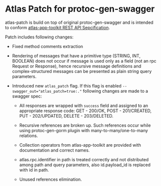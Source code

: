 # Atlas Patch for protoc-gen-swagger

atlas-patch is build on top of original protoc-gen-swagger and is intended to conform [atlas-app-toolkit REST API Sepcification](https://github.com/infobloxopen/atlas-app-toolkit#rest-api-syntax-specification).

Patch includes following changes:

 * Fixed method comments extraction

 * Rendering of messages that have a primitive type (STRING, INT, BOOLEAN)
   does not occur if message is used only as a field (not an rpc Request or Response),
   hence recursive message definitions and complex-structured messages can be presented
   as plain string query parameters.

 * Introduced new `atlas_patch` flag. If this flag is enabled `--swagger_out="atlas_patch=true:."`
   following changes are made to a swagger spec:

   * All responses are wrapped with `success` field and assigned to an appropriate response code:
     GET - 200/OK, POST - 201/CREATED, PUT - 202/UPDATED, DELETE - 203/DELETED.

   * Recursive references are broken up. Such references occur while using protoc-gen-gorm plugin
     with many-to-many/one-to-many relations.

   * Collection operators from atlas-app-toolkit are provided with documentation and correct
     names.

   * atlas.rpc.identifier in path is treated correctly and not distributed among path and
     query parameters, also id.payload_id is replaced with id in path.

   * Unused references elimination.

